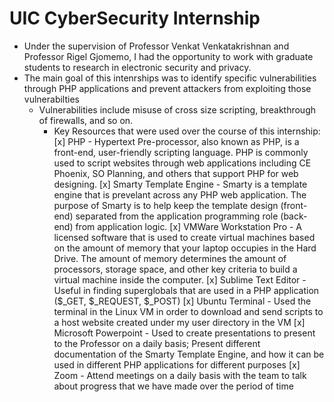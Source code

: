 # UIC CyberSecurity Internship
- Under the supervision of Professor Venkat Venkatakrishnan and Professor Rigel Gjomemo, I had the opportunity to work with graduate students to research in electronic security and privacy.
- The main goal of this intenrships was to identify specific vulnerabilities through PHP applications and prevent attackers from exploiting those vulnerabilties
  - Vulnerabilities include misuse of cross size scripting, breakthrough of firewalls, and so on.
    - Key Resources that were used over the course of this internship:
        [x] PHP - Hypertext Pre-processor, also known as PHP, is a front-end, user-friendly scripting language. PHP is commonly used to script websites through web applications including CE Phoenix, SO Planning, and others that support PHP for web designing.
        [x] Smarty Template Engine - Smarty is a template engine that is prevelant across any PHP web application. The purpose of Smarty is to help keep the template design (front-end) separated from the application programming role (back-end) from application logic.
        [x] VMWare Workstation Pro - A licensed software that is used to create virtual machines based on the amount of memory that your laptop occupies in the Hard Drive. The amount of memory determines the amount of processors, storage space, and other key criteria to build a virtual machine inside the computer.
        [x] Sublime Text Editor - Useful in finding superglobals that are used in a PHP application ($_GET, $_REQUEST, $_POST)
        [x] Ubuntu Terminal - Used the terminal in the Linux VM in order to download and send scripts to a host website created under my user directory in the VM
        [x] Microsoft Powerpoint - Used to create presentations to present to the Professor on a daily basis; Present different documentation of the Smarty Template Engine, and how it can be used in different PHP applications for different purposes
        [x] Zoom - Attend meetings on a daily basis with the team to talk about progress that we have made over the period of time
